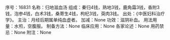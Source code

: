 序号：16831
名称：归地滋血汤
组成：秦归4钱，熟地3钱，鹿角霜3钱，香附3钱，泡参4钱，白术3钱，桑寄生4钱，枸杞3钱，萸肉3钱。
出处：《中医妇科治疗学》。
主治：月经后期属单纯血虚者。
加减：None
功效：滋阴补血。
用法用量：水煎，空腹服。
制备方法：None
临床应用：None
各家论述：None
用药禁忌：None
附注：None
